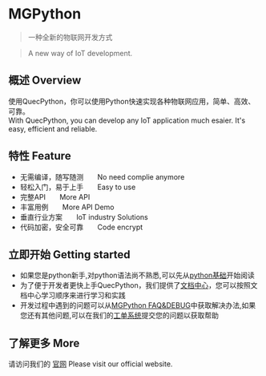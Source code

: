 # MGPython
>一种全新的物联网开发方式

>A new way of IoT development.


## 概述 Overview
使用QuecPython，你可以使用Python快速实现各种物联网应用，简单、高效、可靠。  
With QuecPython, you can develop any IoT application much esaier. It's easy, efficient and reliable.


## 特性 Feature
* 无需编译，随写随测　　No need complie anymore
* 轻松入门，易于上手　　Easy to use
* 完整API　　More API
* 丰富用例　　More API Demo
* 垂直行业方案　　IoT industry Solutions
* 代码加密，安全可靠　　Code encrypt

## 立即开始 Getting started
* 如果您是python新手,对python语法尚不熟悉,可以先从<font color=#FF0000>[python基础]()</font>开始阅读
* 为了便于开发者更快上手QuecPython，我们提供了<font color=#FF0000>[文档中心]()</font>，您可以按照文档中心学习顺序来进行学习和实践
* 开发过程中遇到的问题可以从<font color=#FF0000>[MGPython FAQ&DEBUG]()</font>中获取解决办法,如果您还有其他问题,可以在我们的<font color=#FF0000>[工单系统]()</font>提交您的问题以获取帮助

## 了解更多 More
请访问我们的 <font color=#FF0000>[官网](https://www.meigsmart.com/)</font> 
Please visit our official website.
